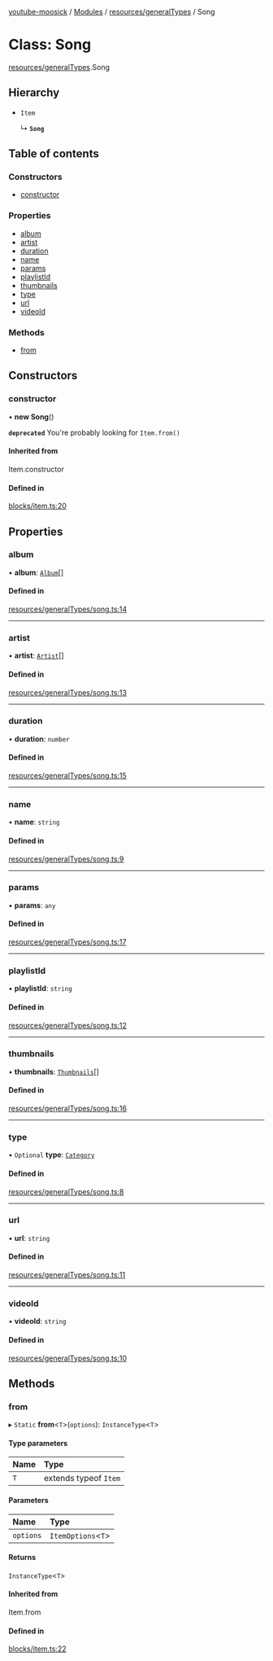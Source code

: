 [youtube-moosick](../README.md) / [Modules](../modules.md) / [resources/generalTypes](../modules/resources_generalTypes.md) / Song

# Class: Song

[resources/generalTypes](../modules/resources_generalTypes.md).Song

## Hierarchy

- `Item`

  ↳ **`Song`**

## Table of contents

### Constructors

- [constructor](resources_generalTypes.Song.md#constructor)

### Properties

- [album](resources_generalTypes.Song.md#album)
- [artist](resources_generalTypes.Song.md#artist)
- [duration](resources_generalTypes.Song.md#duration)
- [name](resources_generalTypes.Song.md#name)
- [params](resources_generalTypes.Song.md#params)
- [playlistId](resources_generalTypes.Song.md#playlistid)
- [thumbnails](resources_generalTypes.Song.md#thumbnails)
- [type](resources_generalTypes.Song.md#type)
- [url](resources_generalTypes.Song.md#url)
- [videoId](resources_generalTypes.Song.md#videoid)

### Methods

- [from](resources_generalTypes.Song.md#from)

## Constructors

### constructor

• **new Song**()

**`deprecated`** You're probably looking for `Item.from()`

#### Inherited from

Item.constructor

#### Defined in

[blocks/item.ts:20](https://github.com/EvasiveXkiller/youtube-moosick/blob/31f8a35/src/blocks/item.ts#L20)

## Properties

### album

• **album**: [`Album`](resources_generalTypes.Album.md)[]

#### Defined in

[resources/generalTypes/song.ts:14](https://github.com/EvasiveXkiller/youtube-moosick/blob/31f8a35/src/resources/generalTypes/song.ts#L14)

___

### artist

• **artist**: [`Artist`](resources_generalTypes.Artist.md)[]

#### Defined in

[resources/generalTypes/song.ts:13](https://github.com/EvasiveXkiller/youtube-moosick/blob/31f8a35/src/resources/generalTypes/song.ts#L13)

___

### duration

• **duration**: `number`

#### Defined in

[resources/generalTypes/song.ts:15](https://github.com/EvasiveXkiller/youtube-moosick/blob/31f8a35/src/resources/generalTypes/song.ts#L15)

___

### name

• **name**: `string`

#### Defined in

[resources/generalTypes/song.ts:9](https://github.com/EvasiveXkiller/youtube-moosick/blob/31f8a35/src/resources/generalTypes/song.ts#L9)

___

### params

• **params**: `any`

#### Defined in

[resources/generalTypes/song.ts:17](https://github.com/EvasiveXkiller/youtube-moosick/blob/31f8a35/src/resources/generalTypes/song.ts#L17)

___

### playlistId

• **playlistId**: `string`

#### Defined in

[resources/generalTypes/song.ts:12](https://github.com/EvasiveXkiller/youtube-moosick/blob/31f8a35/src/resources/generalTypes/song.ts#L12)

___

### thumbnails

• **thumbnails**: [`Thumbnails`](resources_generalTypes.Thumbnails.md)[]

#### Defined in

[resources/generalTypes/song.ts:16](https://github.com/EvasiveXkiller/youtube-moosick/blob/31f8a35/src/resources/generalTypes/song.ts#L16)

___

### type

• `Optional` **type**: [`Category`](../enums/enums.Category.md)

#### Defined in

[resources/generalTypes/song.ts:8](https://github.com/EvasiveXkiller/youtube-moosick/blob/31f8a35/src/resources/generalTypes/song.ts#L8)

___

### url

• **url**: `string`

#### Defined in

[resources/generalTypes/song.ts:11](https://github.com/EvasiveXkiller/youtube-moosick/blob/31f8a35/src/resources/generalTypes/song.ts#L11)

___

### videoId

• **videoId**: `string`

#### Defined in

[resources/generalTypes/song.ts:10](https://github.com/EvasiveXkiller/youtube-moosick/blob/31f8a35/src/resources/generalTypes/song.ts#L10)

## Methods

### from

▸ `Static` **from**<`T`\>(`options`): `InstanceType`<`T`\>

#### Type parameters

| Name | Type |
| :------ | :------ |
| `T` | extends typeof `Item` |

#### Parameters

| Name | Type |
| :------ | :------ |
| `options` | `ItemOptions`<`T`\> |

#### Returns

`InstanceType`<`T`\>

#### Inherited from

Item.from

#### Defined in

[blocks/item.ts:22](https://github.com/EvasiveXkiller/youtube-moosick/blob/31f8a35/src/blocks/item.ts#L22)
